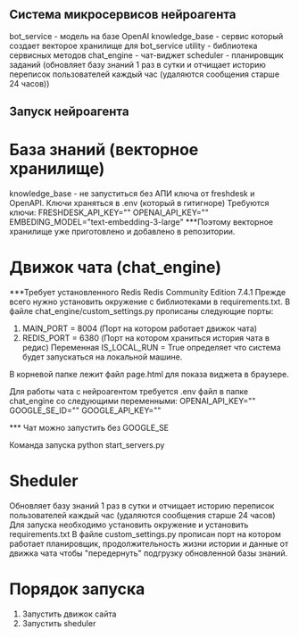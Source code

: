 ## Система микросервисов нейроагента

bot_service - модель на базе OpenAI
knowledge_base - сервис который создает векторое хранилище для bot_service
utility - библиотека сервисных методов
chat_engine - чат-виджет 
scheduler - планировщик заданий (обновляет базу знаний 1 раз в сутки и отчищает историю переписок пользователей каждый час (удаляются сообщения старше 24 часов))

## Запуск нейроагента
# База знаний (векторное хранилище)
knowledge_base - не запуститься без АПИ ключа от freshdesk и OpenAPI.
Ключи храняться в .env (который в гитигноре)
Требуются ключи:
FRESHDESK_API_KEY=""
OPENAI_API_KEY=""
EMBEDING_MODEL="text-embedding-3-large"
***Поэтому векторное хранилище уже приготовлено и добавлено в репозитории.

# Движок чата (chat_engine)
***Требует установленного Redis Redis Community Edition 7.4.1
Прежде всего нужно установить окружение с библиотеками в requirements.txt.
В файле chat_engine/custom_settings.py прописаны следующие порты:
1. MAIN_PORT = 8004 (Порт на котором работает движок чата)
2. REDIS_PORT = 6380 (Порт на котором храниться история чата в редис)
Переменная IS_LOCAL_RUN = True определяет что система будет запускаться 
на локальной машине.

В корневой папке лежит файл page.html для показа виджета в браузере.

Для работы чата с нейроагентом требуется .env файл в папке chat_engine
со следующими переменными:
OPENAI_API_KEY=""
GOOGLE_SE_ID=""
GOOGLE_API_KEY="" 

*** Чат можно запустить без GOOGLE_SE

Команда запуска python start_servers.py

# Sheduler
Обновляет базу знаний 1 раз в сутки и отчищает историю переписок пользователей каждый час (удаляются сообщения старше 24 часов)
Для запуска необходимо установить окружение и установить requirements.txt
В файле custom_settings.py прописан порт на котором работает планировщик, 
продолжительность жизни истории и данные от движка чата чтобы "передернуть" подгрузку 
обновленной базы знаний.

# Порядок запуска

1. Запустить движок сайта
2. Запустить sheduler